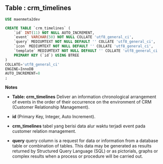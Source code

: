 Table : crm_timelines
---------------------

```SQL
USE maenmeta2dev

CREATE TABLE `crm_timelines` (
	`id` INT(11) NOT NULL AUTO_INCREMENT,
	`event` VARCHAR(50) NOT NULL COLLATE 'utf8_general_ci',
	`query` MEDIUMTEXT NOT NULL DEFAULT '' COLLATE 'utf8_general_ci',
	`icon` MEDIUMTEXT NOT NULL DEFAULT '' COLLATE 'utf8_general_ci',
	`template` MEDIUMTEXT NOT NULL DEFAULT '' COLLATE 'utf8_general_ci',
	PRIMARY KEY (`id`) USING BTREE
)
COLLATE='utf8_general_ci'
ENGINE=InnoDB
AUTO_INCREMENT=8
;
```
__Notes__

+ __Table: crm_timelines__ Deliver an information chronological arrangement of events in the order of their occurrence on the environment of CRM (Customer Relationship Management). 
  
+ __id__ (Primary Key, Integer, Auto Increment).

+ __crm_timelines__ tabel yang berisi data alur waktu terjadi event pada customer relation management.
  
+ __query__ query column is a request for data or information from a database table or combination of tables. This data may be generated as results returned by Structured Query Language (SQL) or as pictorials, graphs or complex results when a process or procedure will be carried out.
